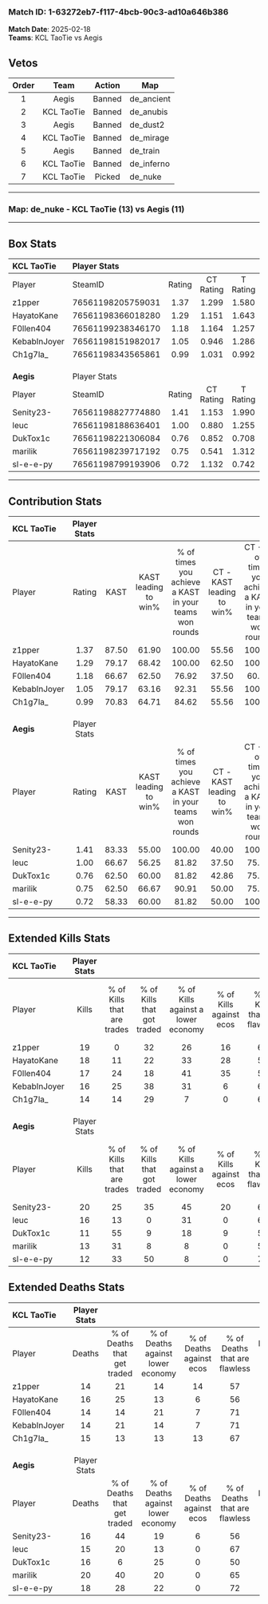 ### Match ID: 1-63272eb7-f117-4bcb-90c3-ad10a646b386  
**Match Date**: 2025-02-18  
**Teams**: KCL TaoTie vs Aegis  

## Vetos  

| Order | Team | Action | Map |
| :---: | :--: | :----: | --- |
| 1 | Aegis | Banned | de_ancient |
| 2 | KCL TaoTie | Banned | de_anubis |
| 3 | Aegis | Banned | de_dust2 |
| 4 | KCL TaoTie | Banned | de_mirage |
| 5 | Aegis | Banned | de_train |
| 6 | KCL TaoTie | Banned | de_inferno |
| 7 | KCL TaoTie | Picked | de_nuke |

---  

### **Map**: de_nuke - KCL TaoTie (13) vs Aegis (11)  
---  

## Box Stats  

| **KCL TaoTie** | Player Stats      |        |           |          |       |       |       |         |        |      |     |
| :- | :- | :-: | :-: | :-: | :-: | :-: | :-: | :-: | :-: | :-: | :-: |
| Player         | SteamID           | Rating | CT Rating | T Rating | KAST  |  ADR  | Kills | Assists | Deaths | K/D  | HS% |
| z1pper         | 76561198205759031 |  1.37  |   1.299   |  1.580   | 87.50 | 87.0  |  19   |    5    |   14   | 1.36 | 52  |
| HayatoKane     | 76561198366018280 |  1.29  |   1.151   |  1.643   | 79.17 | 100.2 |  18   |    9    |   16   | 1.13 | 50  |
| F0llen404      | 76561199238346170 |  1.18  |   1.164   |  1.257   | 66.67 | 93.6  |  17   |    8    |   14   | 1.21 | 47  |
| KebabInJoyer   | 76561198151982017 |  1.05  |   0.946   |  1.286   | 79.17 | 41.4  |  16   |    3    |   14   | 1.14 | 50  |
| Ch1g7la_       | 76561198343565861 |  0.99  |   1.031   |  0.992   | 70.83 | 69.4  |  14   |    4    |   15   | 0.93 | 21  |
|                |                   |        |           |          |       |       |       |         |        |      |     |
|                |                   |        |           |          |       |       |       |         |        |      |     |
|                |                   |        |           |          |       |       |       |         |        |      |     |
| **Aegis**      | Player Stats      |        |           |          |       |       |       |         |        |      |     |
| Player         | SteamID           | Rating | CT Rating | T Rating | KAST  |  ADR  | Kills | Assists | Deaths | K/D  | HS% |
| Senity23-      | 76561198827774880 |  1.41  |   1.153   |  1.990   | 83.33 | 102.9 |  20   |   10    |   16   | 1.25 | 60  |
| leuc           | 76561198188636401 |  1.00  |   0.880   |  1.255   | 66.67 | 63.0  |  16   |    2    |   15   | 1.07 | 37  |
| DukTox1c       | 76561198221306084 |  0.76  |   0.852   |  0.708   | 62.50 | 58.5  |  11   |    3    |   16   | 0.69 | 36  |
| marilik        | 76561198239717192 |  0.75  |   0.541   |  1.312   | 62.50 | 57.0  |  13   |    6    |   20   | 0.65 | 53  |
| sl-e-e-py      | 76561198799193906 |  0.72  |   1.132   |  0.742   | 58.33 | 57.1  |  12   |    4    |   18   | 0.67 | 91  |
---  

## Contribution Stats  

| **KCL TaoTie** | Player Stats |       |                      |                                                        |                           |                                                             |                          |                                                            |
| :- | :-: | :-: | :-: | :-: | :-: | :-: | :-: | :-: |
| Player         |    Rating    | KAST  | KAST leading to win% | % of times you achieve a KAST in your teams won rounds | CT - KAST leading to win% | CT - % of times you achieve a KAST in your teams won rounds | T - KAST leading to win% | T - % of times you achieve a KAST in your teams won rounds |
| z1pper         |     1.37     | 87.50 |        61.90         |                         100.00                         |           55.56           |                           100.00                            |          66.67           |                           100.00                           |
| HayatoKane     |     1.29     | 79.17 |        68.42         |                         100.00                         |           62.50           |                           100.00                            |          72.73           |                           100.00                           |
| F0llen404      |     1.18     | 66.67 |        62.50         |                         76.92                          |           37.50           |                            60.00                            |          87.50           |                           87.50                            |
| KebabInJoyer   |     1.05     | 79.17 |        63.16         |                         92.31                          |           55.56           |                           100.00                            |          70.00           |                           87.50                            |
| Ch1g7la_       |     0.99     | 70.83 |        64.71         |                         84.62                          |           55.56           |                           100.00                            |          75.00           |                           75.00                            |
|                |              |       |                      |                                                        |                           |                                                             |                          |                                                            |
|                |              |       |                      |                                                        |                           |                                                             |                          |                                                            |
|                |              |       |                      |                                                        |                           |                                                             |                          |                                                            |
| **Aegis**      | Player Stats |       |                      |                                                        |                           |                                                             |                          |                                                            |
| Player         |    Rating    | KAST  | KAST leading to win% | % of times you achieve a KAST in your teams won rounds | CT - KAST leading to win% | CT - % of times you achieve a KAST in your teams won rounds | T - KAST leading to win% | T - % of times you achieve a KAST in your teams won rounds |
| Senity23-      |     1.41     | 83.33 |        55.00         |                         100.00                         |           40.00           |                           100.00                            |          70.00           |                           100.00                           |
| leuc           |     1.00     | 66.67 |        56.25         |                         81.82                          |           37.50           |                            75.00                            |          75.00           |                           85.71                            |
| DukTox1c       |     0.76     | 62.50 |        60.00         |                         81.82                          |           42.86           |                            75.00                            |          75.00           |                           85.71                            |
| marilik        |     0.75     | 62.50 |        66.67         |                         90.91                          |           50.00           |                            75.00                            |          77.78           |                           100.00                           |
| sl-e-e-py      |     0.72     | 58.33 |        60.00         |                         81.82                          |           50.00           |                           100.00                            |          71.43           |                           71.43                            |
---  

## Extended Kills Stats  

| **KCL TaoTie** | Player Stats |                            |                            |                                    |                         |                              |                                 |                                       |                    |           |
| :- | :-: | :-: | :-: | :-: | :-: | :-: | :-: | :-: | :-: | :-: |
| Player         |    Kills     | % of Kills that are trades | % of Kills that got traded | % of Kills against a lower economy | % of Kills against ecos | % of Kills that are flawless | % of Kills that are close duels | % of Kills that are assisted by flash | Pistol Round Kills | AWP Kills |
| z1pper         |      19      |             0              |             32             |                 26                 |           16            |              68              |                0                |                   0                   |         0          |     2     |
| HayatoKane     |      18      |             11             |             22             |                 33                 |           28            |              56              |                6                |                   0                   |         0          |     1     |
| F0llen404      |      17      |             24             |             18             |                 41                 |           35            |              59              |                0                |                   0                   |         0          |     2     |
| KebabInJoyer   |      16      |             25             |             38             |                 31                 |            6            |              63              |               13                |                   0                   |         0          |     1     |
| Ch1g7la_       |      14      |             14             |             29             |                 7                  |            0            |              64              |                0                |                   0                   |         0          |     0     |
|                |              |                            |                            |                                    |                         |                              |                                 |                                       |                    |           |
|                |              |                            |                            |                                    |                         |                              |                                 |                                       |                    |           |
|                |              |                            |                            |                                    |                         |                              |                                 |                                       |                    |           |
| **Aegis**      | Player Stats |                            |                            |                                    |                         |                              |                                 |                                       |                    |           |
| Player         |    Kills     | % of Kills that are trades | % of Kills that got traded | % of Kills against a lower economy | % of Kills against ecos | % of Kills that are flawless | % of Kills that are close duels | % of Kills that are assisted by flash | Pistol Round Kills | AWP Kills |
| Senity23-      |      20      |             25             |             35             |                 45                 |           20            |              65              |                5                |                   0                   |         0          |     0     |
| leuc           |      16      |             13             |             0              |                 31                 |            0            |              69              |                6                |                   0                   |         4          |     3     |
| DukTox1c       |      11      |             55             |             9              |                 18                 |            9            |              55              |                9                |                   0                   |         0          |     1     |
| marilik        |      13      |             31             |             8              |                 8                  |            0            |              54              |                8                |                   0                   |         0          |     4     |
| sl-e-e-py      |      12      |             33             |             50             |                 8                  |            0            |              75              |                0                |                   0                   |         0          |     0     |
## Extended Deaths Stats  

| **KCL TaoTie** | Player Stats |                             |                                   |                          |                               |                            |                           |               |
| :- | :-: | :-: | :-: | :-: | :-: | :-: | :-: | :-: |
| Player         |    Deaths    | % of Deaths that get traded | % of Deaths against lower economy | % of Deaths against ecos | % of Deaths that are flawless | % of Deaths that are close | % of Deaths while blinded | Deaths to AWP |
| z1pper         |      14      |             21              |                14                 |            14            |              57               |             0              |             0             |       0       |
| HayatoKane     |      16      |             25              |                13                 |            6             |              56               |             0              |             0             |       0       |
| F0llen404      |      14      |             14              |                21                 |            7             |              71               |             14             |             0             |       2       |
| KebabInJoyer   |      14      |             21              |                14                 |            7             |              71               |             7              |             0             |       1       |
| Ch1g7la_       |      15      |             13              |                13                 |            13            |              67               |             7              |             0             |       1       |
|                |              |                             |                                   |                          |                               |                            |                           |               |
|                |              |                             |                                   |                          |                               |                            |                           |               |
|                |              |                             |                                   |                          |                               |                            |                           |               |
| **Aegis**      | Player Stats |                             |                                   |                          |                               |                            |                           |               |
| Player         |    Deaths    | % of Deaths that get traded | % of Deaths against lower economy | % of Deaths against ecos | % of Deaths that are flawless | % of Deaths that are close | % of Deaths while blinded | Deaths to AWP |
| Senity23-      |      16      |             44              |                19                 |            6             |              56               |             6              |             0             |       0       |
| leuc           |      15      |             20              |                13                 |            0             |              67               |             0              |             0             |       0       |
| DukTox1c       |      16      |              6              |                25                 |            0             |              50               |             6              |             0             |       0       |
| marilik        |      20      |             40              |                20                 |            0             |              65               |             5              |             0             |       0       |
| sl-e-e-py      |      18      |             28              |                22                 |            0             |              72               |             0              |             0             |       0       |
